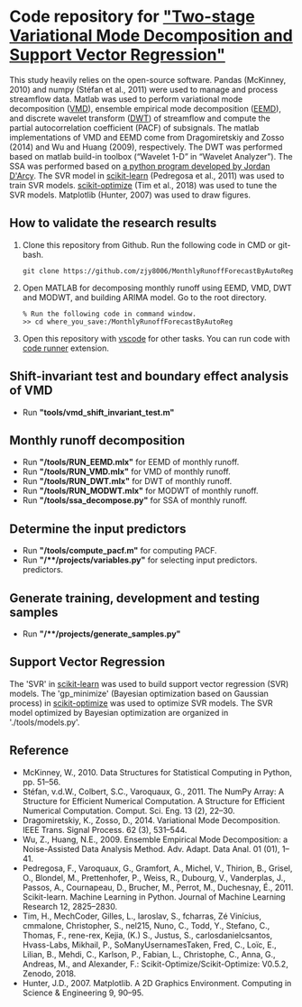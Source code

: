 # Code repository for ["Two-stage Variational Mode Decomposition and Support Vector Regression"](https://www.hydrol-earth-syst-sci-discuss.net/hess-2019-565/#discussion)

This study heavily relies on the open-source software. Pandas (McKinney, 2010) and numpy (Stéfan et al., 2011) were used to manage and process streamflow data. Matlab was used to perform variational mode decomposition ([VMD](https://ieeexplore.ieee.org/document/6655981)), ensemble empirical mode decomposition ([EEMD](https://doi.org/10.1142/S1793536909000047)), and discrete wavelet transform ([DWT](https://www.mathworks.com/help/wavelet/ref/dwt.html)) of streamflow and compute the partial autocorrelation coefficient (PACF) of subsignals. The matlab implementations of VMD and EEMD come from Dragomiretskiy and Zosso (2014) and Wu and Huang (2009), respectively. The DWT was performed based on matlab build-in toolbox (“Wavelet 1-D” in “Wavelet Analyzer”). The SSA was performed based on [a python program developed by  Jordan D'Arcy](https://www.kaggle.com/jdarcy/introducing-ssa-for-time-series-decomposition). The SVR model in [scikit-learn](https://scikit-learn.org/stable/) (Pedregosa et al., 2011) was used to train SVR models. [scikit-optimize](https://scikit-optimize.github.io/) (Tim et al., 2018) was used to tune the SVR models. Matplotlib (Hunter, 2007) was used to draw figures.

## How to validate the research results

1. Clone this repository from Github. Run the following code in CMD or git-bash.

    ```
    git clone https://github.com/zjy8006/MonthlyRunoffForecastByAutoReg
    ```

2. Open MATLAB for decomposing monthly runoff using EEMD, VMD, DWT and MODWT, and building ARIMA model. Go to the root directory. 

    ```
    % Run the following code in command window.
    >> cd where_you_save:/MonthlyRunoffForecastByAutoReg
    ```

3. Open this repository with [vscode](https://code.visualstudio.com/) for other tasks. You can run code with [code runner](https://marketplace.visualstudio.com/items?itemName=formulahendry.code-runner) extension.

## Shift-invariant test and  boundary effect analysis of VMD

* Run **"tools/vmd_shift_invariant_test.m"**

## Monthly runoff decomposition

* Run **"/tools/RUN_EEMD.mlx"** for EEMD of monthly runoff.
* Run **"/tools/RUN_VMD.mlx"** for VMD of monthly runoff.
* Run **"/tools/RUN_DWT.mlx"** for DWT of monthly runoff.
* Run **"/tools/RUN_MODWT.mlx"** for MODWT of monthly runoff.
* Run **"/tools/ssa_decompose.py"** for SSA of monthly runoff.

## Determine the input predictors

* Run **"/tools/compute_pacf.m"** for computing PACF.
* Run **"/\*\*/projects/variables.py"** for selecting input predictors.
predictors.

## Generate training, development and testing samples

* Run **"/\*\*/projects/generate_samples.py"**

## Support Vector Regression

The 'SVR' in [scikit-learn](https://scikit-learn.org/stable/) was used to build support vector regression (SVR) models. The 'gp_minimize' (Bayesian optimization based on Gaussian process) in [scikit-optimize](https://scikit-optimize.github.io/) was used to optimize SVR models. The SVR model optimized by Bayesian optimization are organized in './tools/models.py'.


## Reference

* McKinney, W., 2010. Data Structures for Statistical Computing in Python, pp. 51–56.
* Stéfan, v.d.W., Colbert, S.C., Varoquaux, G., 2011. The NumPy Array: A Structure for Efficient Numerical Computation. A Structure for Efficient Numerical Computation. Comput. Sci. Eng. 13 (2), 22–30.
* Dragomiretskiy, K., Zosso, D., 2014. Variational Mode Decomposition. IEEE Trans. Signal Process. 62 (3), 531–544.
* Wu, Z., Huang, N.E., 2009. Ensemble Empirical Mode Decomposition: a Noise-Assisted Data Analysis Method. Adv. Adapt. Data Anal. 01 (01), 1–41.
* Pedregosa, F., Varoquaux, G., Gramfort, A., Michel, V., Thirion, B., Grisel, O., Blondel, M., Prettenhofer, P., Weiss, R., Dubourg, V., Vanderplas, J., Passos, A., Cournapeau, D., Brucher, M., Perrot, M., Duchesnay, É., 2011. Scikit-learn. Machine Learning in Python. Journal of Machine Learning Research 12, 2825–2830.
* Tim, H., MechCoder, Gilles, L., Iaroslav, S., fcharras, Zé Vinícius, cmmalone, Christopher, S., nel215, Nuno, C., Todd, Y., Stefano, C., Thomas, F., rene-rex, Kejia, (K.) S., Justus, S., carlosdanielcsantos, Hvass-Labs, Mikhail, P., SoManyUsernamesTaken, Fred, C., Loïc, E., Lilian, B., Mehdi, C., Karlson, P., Fabian, L., Christophe, C., Anna, G., Andreas, M., and Alexander, F.: Scikit-Optimize/Scikit-Optimize: V0.5.2, Zenodo, 2018.
* Hunter, J.D., 2007. Matplotlib. A 2D Graphics Environment. Computing in Science & Engineering 9, 90–95.
